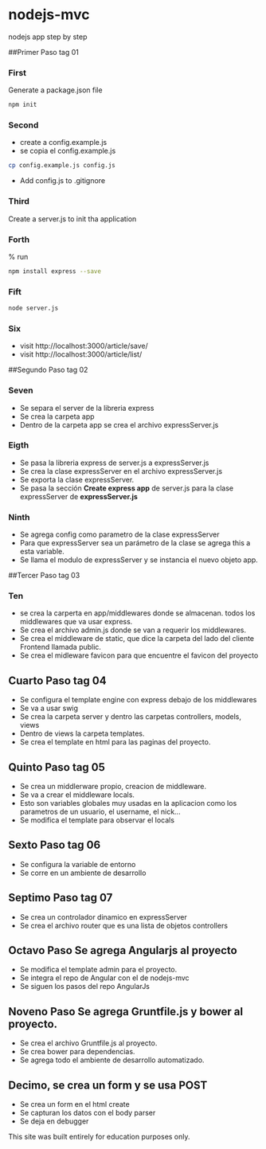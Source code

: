 nodejs-mvc
==========

nodejs app step by step

##Primer Paso tag 01

### First

Generate a package.json file

```bash
npm init
```

### Second

- create a config.example.js
- se copia el config.example.js
```bash
cp config.example.js config.js
```
- Add config.js to .gitignore


### Third

Create a server.js to init tha application

### Forth

% run

```bash
npm install express --save
```

### Fift
```bash
node server.js
```

### Six
- visit http://localhost:3000/article/save/
- visit http://localhost:3000/article/list/

##Segundo Paso tag 02

### Seven
- Se separa el server de la libreria express
- Se crea la carpeta app
- Dentro de la carpeta app se crea el archivo expressServer.js

### Eigth
- Se pasa la libreria express de server.js a expressServer.js
- Se crea la clase expressServer en el archivo expressServer.js
- Se exporta la clase expressServer.
- Se pasa la sección **Create express app** de server.js
	para la clase expressServer de **expressServer.js**

### Ninth
- Se agrega config como parametro de la clase expressServer
- Para que expressServer sea un parámetro de la clase se agrega this
	a esta variable.
- Se llama el modulo de expressServer y se instancia el nuevo objeto app.

##Tercer Paso tag 03

### Ten
- se crea la carperta en app/middlewares donde se almacenan.
	todos los middlewares que va usar express.
- Se crea el archivo admin.js donde se van a requerir los middlewares.
- Se crea el middleware de static, que dice la carpeta del lado del cliente
	Frontend llamada public.
- Se crea el midleware favicon para que encuentre el favicon del proyecto

## Cuarto Paso tag 04
- Se configura el template engine con express debajo de los middlewares
- Se va a usar swig
- Se crea la carpeta server y dentro las carpetas controllers, models, views
- Dentro de views la carpeta templates.
- Se crea el template en html para las paginas del proyecto.

## Quinto Paso tag 05
- Se crea un middlerware propio, creacion de middleware.
- Se va a crear el middleware locals.
- Esto son variables globales muy usadas en la aplicacion
	como los parametros de un usuario, el username, el nick...
- Se modifica el template para observar el locals

## Sexto Paso tag 06
- Se configura la variable de entorno
- Se corre en un ambiente de desarrollo

## Septimo Paso tag 07
- Se crea un controlador dinamico en expressServer
- Se crea el archivo router que es una lista de objetos controllers

## Octavo Paso Se agrega Angularjs al proyecto
- Se modifica el template admin para el proyecto.
- Se integra el repo de Angular con el de nodejs-mvc
- Se siguen los pasos del repo AngularJs

## Noveno Paso Se agrega Gruntfile.js y bower al proyecto.
- Se crea el archivo Gruntfile.js al proyecto.
- Se crea bower para dependencias.
- Se agrega todo el ambiente de desarrollo automatizado.

## Decimo, se crea un form y se usa POST
- Se crea un form en el html create
- Se capturan los datos con el body parser
- Se deja en debugger

This site was built entirely for education purposes only.
